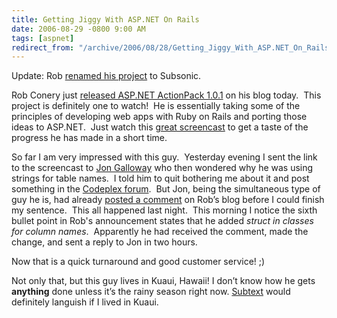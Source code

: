```yaml
---
title: Getting Jiggy With ASP.NET On Rails
date: 2006-08-29 -0800 9:00 AM
tags: [aspnet]
redirect_from: "/archive/2006/08/28/Getting_Jiggy_With_ASP.NET_On_Rails.aspx/"
---
```


Update: Rob [renamed his
project](http://www.wekeroad.com/blogs/PermaLink,guid,7f17b078-d04f-4103-8c23-cee21f31375a.aspx "Renamed to subsonic")
to Subsonic.

Rob Conery just [released ASP.NET ActionPack
1.0.1](http://www.wekeroad.com/blogs/ASPNETActionPack101Released.aspx "Like Ruby, but for ASP.NET")
on his blog today.  This project is definitely one to watch!  He is
essentially taking some of the principles of developing web apps with
Ruby on Rails and porting those ideas to ASP.NET.  Just watch this
[great
screencast](http://www.wekeroad.com/actionpackintro.html "A video walkthrough")
to get a taste of the progress he has made in a short time.

So far I am very impressed with this guy.  Yesterday evening I sent the
link to the screencast to [Jon
Galloway](http://weblogs.asp.net/jgalloway/ "JonGalloway.ToString()")
who then wondered why he was using strings for table names.  I told him
to quit bothering me about it and post something in the [Codeplex
forum](http://www.codeplex.com/Wiki/View.aspx?ProjectName=actionpack "ActionPack on CodePlex"). 
But Jon, being the simultaneous type of guy he is, had already [posted a
comment](http://www.wekeroad.com/blogs/CommentView,guid,f8fe5aff-ebd3-40d9-acd6-38c6e1c2fc1f.aspx#5b655ae0-7ecd-4643-99b5-f4e3bc0ba713 "Whining")
on Rob’s blog before I could finish my sentence.  This all happened last
night.  This morning I notice the sixth bullet point in Rob's
announcement states that he added *struct in classes for column names*. 
Apparently he had received the comment, made the change, and sent a
reply to Jon in two hours.

Now that is a quick turnaround and good customer service! ;)

Not only that, but this guy lives in Kuaui, Hawaii! I don’t know how he
gets **anything** done unless it’s the rainy season right now.
[Subtext](http://subtextproject.com/ "Subtext project site") would
definitely languish if I lived in Kuaui.

